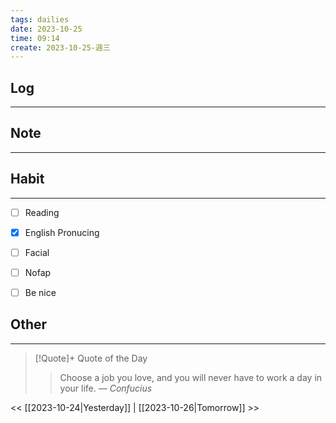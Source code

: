 ```yaml
---
tags: dailies  
date: 2023-10-25
time: 09:14
create: 2023-10-25-週三
---
```


## Log
---


## Note
---


## Habit
---
- [ ] Reading
- [x] English Pronucing
- [ ] Facial
- [ ] Nofap
- [ ] Be nice


## Other
---

> [!Quote]+ Quote of the Day
> > Choose a job you love, and you will never have to work a day in your life.
> — <cite>Confucius</cite>

<< [[2023-10-24|Yesterday]] | [[2023-10-26|Tomorrow]] >>